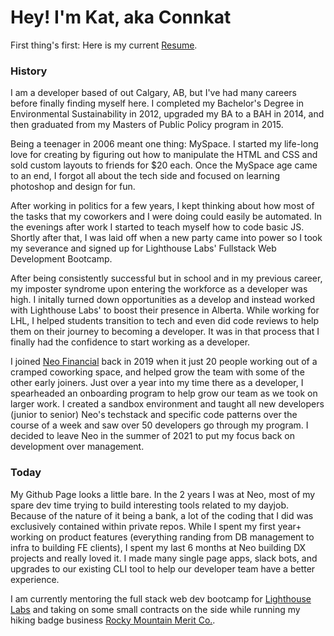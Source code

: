 # Hey! I'm Kat, aka Connkat

First thing's first: Here is my current [Resume](https://github.com/connkat/Resume/blob/master/July18.pdf).

### History 

I am a developer based of out Calgary, AB, but I've had many careers before finally finding myself here. I completed my Bachelor's Degree in Environmental Sustainability in 2012, upgraded my BA to a BAH in 2014, and then graduated from my Masters of Public Policy program in 2015. 

Being a teenager in 2006 meant one thing: MySpace. I started my life-long love for creating by figuring out how to manipulate the HTML and CSS and sold custom layouts to friends for $20 each. Once the MySpace age came to an end, I forgot all about the tech side and focused on learning photoshop and design for fun. 

After working in politics for a few years, I kept thinking about how most of the tasks that my coworkers and I were doing could easily be automated. In the evenings after work I started to teach myself how to code basic JS. Shortly after that, I was laid off when a new party came into power so I took my severance and signed up for Lighthouse Labs' Fullstack Web Development Bootcamp. 

After being consistently successful but in school and in my previous career, my imposter syndrome upon entering the workforce as a developer was high. I initally turned down opportunities as a develop and instead worked with Lighthouse Labs' to boost their presence in Alberta. While working for LHL, I helped students transition to tech and even did code reviews to help them on their journey to becoming a developer. It was in that process that I finally had the confidence to start working as a developer. 

I joined [Neo Financial](http://neofinancial.com) back in 2019 when it just 20 people working out of a cramped coworking space, and helped grow the team with some of the other early joiners. Just over a year into my time there as a developer, I spearheaded an onboarding program to help grow our team as we took on larger work. I created a sandbox environment and taught all new developers (junior to senior) Neo's techstack and specific code patterns over the course of a week and saw over 50 developers go through my program. I decided to leave Neo in the summer of 2021 to put my focus back on development over management. 


### Today

My Github Page looks a little bare. In the 2 years I was at Neo, most of my spare dev time trying to build interesting tools related to my dayjob. Because of the nature of it being a bank, a lot of the coding that I did was exclusively contained within private repos. While I spent my first year+ working on product features (everything randing from DB management to infra to building FE clients), I spent my last 6 months at Neo building DX projects and really loved it. I made many single page apps, slack bots, and upgrades to our existing CLI tool to help our developer team have a better experience.

I am currently mentoring the full stack web dev bootcamp for [Lighthouse Labs](http://lighthouselabs.ca) and taking on some small contracts on the side while running my hiking badge business [Rocky Mountain Merit Co.](http://rockymountainmerit.co).

